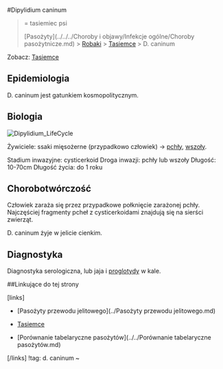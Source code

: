 #Dipylidium caninum

>  = tasiemiec psi
>
> [Pasożyty](../../../Choroby i objawy/Infekcje ogólne/Choroby pasożytnicze.md) > [Robaki](./Robaki.md) > [Tasiemce](./Tasiemce.md) > D. caninum

Zobacz: [Tasiemce](./Tasiemce.md)



## Epidemiologia

D. caninum jest gatunkiem kosmopolitycznym.



## Biologia

![Dipylidium_LifeCycle](img/1_Dipylidium_LifeCycle.gif)

Żywiciele: ssaki mięsożerne (przypadkowo człowiek) → [pchły](../../Stawonogi/Pchły.md), [wszoły](../../Stawonogi/Wszoły.md).

Stadium inwazyjne: cysticerkoid
Droga inwazji: pchły lub wszoły
Długość: 10-70cm
Długość życia: do 1 roku



## Chorobotwórczość

Człowiek zaraża się przez przypadkowe połknięcie zarażonej pchły. Najczęściej fragmenty pcheł z cysticerkoidami znajdują się na sierści zwierząt.

D. caninum żyje w jelicie cienkim.



## Diagnostyka

Diagnostyka serologiczna, lub jaja i <u>proglotydy</u> w kale.



##Linkujące do tej strony

[links]

- [Pasożyty przewodu jelitowego](../Pasożyty przewodu jelitowego.md)

- [Tasiemce](./Tasiemce.md)

- [Porównanie tabelaryczne pasożytów](../../Porównanie tabelaryczne pasożytów.md)


[/links]
!tag: d. caninum
~

